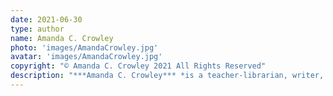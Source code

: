 ```yaml
---
date: 2021-06-30
type: author
name: Amanda C. Crowley
photo: 'images/AmandaCrowley.jpg'
avatar: 'images/AmandaCrowley.jpg'
copyright: "© Amanda C. Crowley 2021 All Rights Reserved"
description: "***Amanda C. Crowley*** *is a teacher-librarian, writer, and great enthusiast for the desert, though she’s spent almost all of her life on and around Lake Michigan. Her short fiction has previously appeared in *Fusion Fragment*. You can follow her on Twitter as [@amandaccrowley](https://twitter.com/amandaccrowley) and at her website, [amandacrowley.com](https://amandacrowley.com/).*"
---
```

